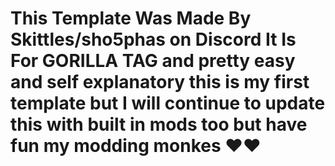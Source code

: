 # This Template Was Made By Skittles/sho5phas on Discord It Is For GORILLA TAG and pretty easy and self explanatory this is my first template but I will continue to update this with built in mods too but have fun my modding monkes ❤️❤️
